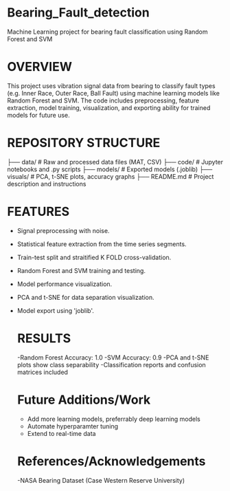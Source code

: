 # Bearing_Fault_detection
Machine Learning project for bearing fault classification using Random Forest and SVM

# OVERVIEW
This project uses vibration signal data from bearing to classify fault types (e.g. Inner Race, Outer Race, Ball Fault) using machine learning models like Random Forest and SVM. The code includes preprocessing, feature extraction, model training, visualization, and exporting ability for trained models for future use.

# REPOSITORY STRUCTURE

├── data/             # Raw and processed data files (MAT, CSV)
├── code/             # Jupyter notebooks and .py scripts
├── models/           # Exported models (.joblib)
├── visuals/          # PCA, t-SNE plots, accuracy graphs
├── README.md         # Project description and instructions


# FEATURES
- Signal preprocessing with noise.
- Statistical feature extraction from the time series segments.
- Train-test split and straitified K FOLD  cross-validation.
- Random Forest and SVM training and testing.
- Model performance visualization.
- PCA and t-SNE for data separation visualization.
- Model export using 'joblib'.

  # RESULTS
  -Random Forest Accuracy: 1.0
  -SVM Accuracy: 0.9
  -PCA and t-SNE plots show class separability
  -Classification reports and confusion matrices included

  # Future Additions/Work
  - Add more learning models, preferrably deep learning models
  - Automate hyperparamter tuning
  - Extend to real-time data
 
  # References/Acknowledgements
  -NASA Bearing Dataset (Case Western Reserve University)
